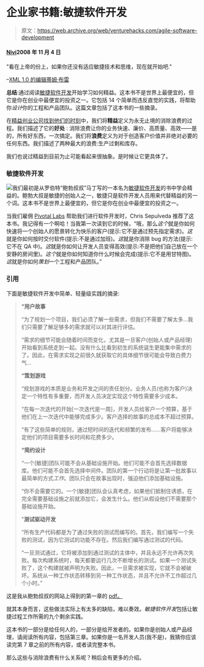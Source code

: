 # 企业家书籍:敏捷软件开发

> 原文：<https://web.archive.org/web/venturehacks.com/agile-software-development>

#### [Nivi](/web/20221006045559/https://venturehacks.com/about)2008 年 11 月 4 日

"看在上帝的份上，如果你还没有适应敏捷技术和思维，现在就开始吧."

–[XML 1.0 的编辑蒂姆·布雷](https://web.archive.org/web/20221006045559/http://www.tbray.org/ongoing/When/200x/2008/10/12/Tough-Times-Agility)

**总结**:通过阅读[敏捷软件开发](https://web.archive.org/web/20221006045559/http://www.amazon.com/gp/product/0135974445?ie=UTF8&tag=httpventureco-20&linkCode=as2&camp=1789&creative=390957&creativeASIN=0135974445)开始学习如何精益。这本书不是世界上最便宜的，但它是你在创业中最便宜的投资之一。它包括 14 个简单而违反直觉的实践，将帮助你*设计*你的工程和产品团队。这篇文章包括了这本书的一些摘录。

在[精益创业公司找到他们的时刻](/web/20221006045559/https://venturehacks.com/articles/lean-startups)中，我们将**精益**定义为永无止境的消除浪费的过程。我们描述了它的**好处** : 消除浪费让你的业务快速、廉价、高质量、高效——是的，所有好东西，一次搞定。我们将**浪费**定义为对于创造客户价值并非绝对必要的任何东西。我们描述了两种最大的浪费:生产过剩和库存。

我们也说过精益到目前为止可能看起来很抽象。是时候让它更具体了。

### 敏捷软件开发

[![](img/caa082e4d61916b6ec6edbae74610e9a.png)](https://web.archive.org/web/20221006045559/http://www.amazon.com/gp/product/0135974445?ie=UTF8&tag=httpventureco-20&linkCode=as2&camp=1789&creative=390957&creativeASIN=0135974445)我们最初是从罗伯特“鲍勃叔叔”马丁写的一本名为[敏捷软件开发](https://web.archive.org/web/20221006045559/http://www.amazon.com/gp/product/0135974445?ie=UTF8&tag=httpventureco-20&linkCode=as2&camp=1789&creative=390957&creativeASIN=0135974445)的书中学会精益的。鲍勃大叔是敏捷的创始人之一，敏捷只是软件开发人员用来代替精益的另一个词。这本书不是世界上最便宜的，但它是你在创业中最便宜的投资之一。

当我们雇佣 [Pivotal Labs](https://web.archive.org/web/20221006045559/http://www.pivotallabs.com/) 帮助我们进行软件开发时，Chris Sepulveda 推荐了这本书。我记得有一个啊哈！当我第一次读到它的时候，“哦，那么*这个*就是你如何快速将一个创始人的愿景转化为快乐的客户(提示:它不是通过预先指定需求)。*这*就是你如何按时交付软件(提示:不是通过加班)。*这*就是你消除 bug 的方法(提示:它不在 QA 中)。*这*就是你如何让开发人员变得高效(提示:不是把他们自己放在一个安静的房间里)。*这个*就是你如何知道你什么时候会完成(提示:它不是用甘特图)。*这*就是你如何*策划*一个工程和产品团队。”

### 引用

下面是敏捷软件开发中简单、轻量级实践的摘录:

> **“用户故事**
> 
> “为了规划一个项目，我们必须了解一些需求，但我们不需要了解太多…我们只需要了解足够多的需求就可以对其进行评估。
> 
> “需求的细节可能会随着时间而变化，尤其是一旦客户(创始人或产品经理)开始看到系统走到一起。没有什么比看到初生的系统诞生更能集中需求的了。因此，在需求实现之前很久就获取它的具体细节很可能会导致白费力气…
> 
> **“策划游戏**
> 
> “规划游戏的本质是业务和开发之间的责任划分。业务人员(也称为客户)决定一个特性有多重要，而开发人员决定实现这个特性需要多少成本。
> 
> “在每一次迭代的开始[一次迭代是一周]，开发人员给客户一个预算，基于他们在上一次迭代中能够完成多少。客户选择的故事的总成本不超过预算。
> 
> “有了这些简单的规则，通过短时间的迭代和频繁的发布……客户将能够决定他们的项目需要多长时间和花费多少。
> 
> **“简约设计**
> 
> “一个[敏捷]团队可能不会从基础设施开始。他们可能不会首先选择数据库。他们可能不会首先选择中间件。团队的第一个行动将是让第一批故事以最简单的方式*工作*。团队只会在故事出现时，强迫他们添加基础设施。
> 
> “你不会需要它的。一个[敏捷]团队会认真考虑，如果他们抵制住诱惑，在完全需要基础设施之前就添加它，会发生什么。他们从假设他们不需要那个基础设施开始。
> 
> "**测试驱动开发**
> 
> “所有生产代码都是为了通过失败的测试而编写的。首先，我们编写一个失败的测试，因为它测试的功能不存在。然后我们编写通过测试的代码。
> 
> “一旦测试通过，它将被添加到通过测试的主体中，并且永远不允许再次失败。每次构建系统时，每天都要运行几次不断增长的测试。如果一个测试失败了，这个构建就被声明为失败。因此，一旦需求被实现，它就不会被破坏。系统从一种工作状态转移到另一种工作状态，并且不允许不工作超过几个小时。”

这是我从鲍勃叔叔的网站上得到的第一章的 [pdf。](/web/20221006045559/https://venturehacks.com/wordpress/wp-content/uploads/2008/11/agile-software-developer-chapter-1.pdf)

就其本身而言，这些做法实际上有太多的缺陷，难以奏效。*敏捷软件开发*包括让敏捷过程工作所需的九个剩余实践。

这本书的一部分是给任何人的，一部分是给开发者的。如果你是创始人或产品经理，请阅读所有内容，包括第三章。如果你是一名开发人员(我不是)，我猜你应该读完第 7 章之前的所有内容，或者读完整本书。

那么这些与消除浪费有什么关系呢？稍后会有更多的介绍。